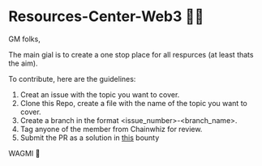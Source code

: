 # Resources-Center-Web3 🚀🚀

GM folks,

The main gial is to create a one stop place for all respurces (at least thats the aim).

To contribute, here are the guidelines:

1. Creat an issue with the topic you want to cover.
2. Clone this Repo,  create a file with the name of the topic you want to cover.
3. Create a branch in the format <issue_number>-<branch_name>.
4. Tag anyone of the member from Chainwhiz for review.
5. Submit the PR as a solution in [this](https://app.chainwhiz.app/bounty/62b4b39ce6f0289bc4e03c3f) bounty

WAGMI 🚀
